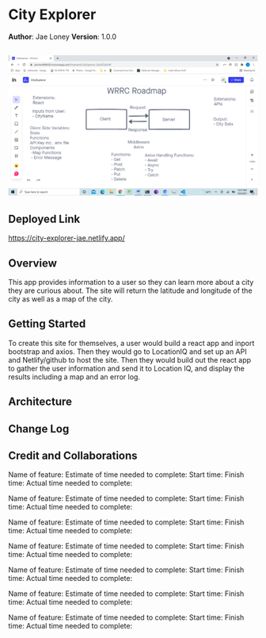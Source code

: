 # City Explorer

**Author**: Jae Loney
**Version**: 1.0.0 

## ![WRRC Overview](public/images/WRRC.png)

## Deployed Link
https://city-explorer-jae.netlify.app/

## Overview
This app provides information to a user so they can learn more about a city they are curious about. The site will return the latitude and longitude of the city as well as a map of the city.

## Getting Started
To create this site for themselves, a user would build a react app and inport bootstrap and axios. Then they would go to LocationIQ and set up an API and Netlify/github to host the site. Then they would build out the react app to gather the user information and send it to Location IQ, and display the results including a map and an error log.

## Architecture
<!-- Provide a detailed description of the application design. What technologies (languages, libraries, etc) you're using, and any other relevant design information. -->

## Change Log
<!-- Use this area to document the iterative changes made to your application as each feature is successfully implemented. Use time stamps. Here's an example:

01-01-2001 4:59pm - Application now has a fully-functional express server, with a GET route for the location resource. -->

## Credit and Collaborations
<!-- Give credit (and a link) to other people or resources that helped you build this application. -->

Name of feature: 
Estimate of time needed to complete: 
Start time: 
Finish time: 
Actual time needed to complete: 

Name of feature: 
Estimate of time needed to complete: 
Start time: 
Finish time: 
Actual time needed to complete: 

Name of feature: 
Estimate of time needed to complete: 
Start time: 
Finish time: 
Actual time needed to complete: 

Name of feature: 
Estimate of time needed to complete: 
Start time: 
Finish time: 
Actual time needed to complete: 

Name of feature: 
Estimate of time needed to complete: 
Start time: 
Finish time: 
Actual time needed to complete: 

Name of feature: 
Estimate of time needed to complete: 
Start time: 
Finish time: 
Actual time needed to complete: 

Name of feature: 
Estimate of time needed to complete: 
Start time: 
Finish time: 
Actual time needed to complete: 